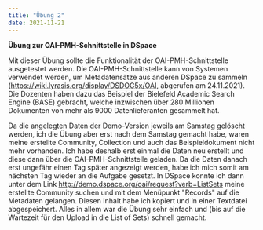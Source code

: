 ```yaml
---
title: "Übung 2"
date: 2021-11-21
---
```


**Übung zur OAI-PMH-Schnittstelle in DSpace**

Mit dieser Übung sollte die Funktionalität der OAI-PMH-Schnittstelle ausgetestet werden. Die OAI-PMH-Schnittstelle kann von Systemen verwendet werden, um Metadatensätze aus anderen DSpace zu sammeln (https://wiki.lyrasis.org/display/DSDOC5x/OAI, abgerufen am 24.11.2021). Die Dozenten haben dazu das Beispiel der Bielefeld Academic Search Engine (BASE) gebracht, welche inzwischen über 280 Millionen Dokumenten von mehr als 9000 Datenlieferanten gesammelt hat.

Da die angelegten Daten der Demo-Version jeweils am Samstag gelöscht werden, ich die Übung aber erst nach dem Samstag gemacht habe, waren meine erstellte Community, Collection und auch das Beispieldokument nicht mehr vorhanden. Ich habe deshalb erst einmal die Daten neu erstellt und diese dann über die OAI-PMH-Schnittstelle geladen. Da die Daten danach erst ungefähr einen Tag später angezeigt werden, habe ich mich somit am nächsten Tag wieder an die Aufgabe gesetzt. In DSpace konnte ich dann unter dem Link http://demo.dspace.org/oai/request?verb=ListSets meine erstellte Community suchen und mit dem Menüpunkt "Records" auf die Metadaten gelangen. Diesen Inhalt habe ich kopiert und in einer Textdatei abgespeichert. Alles in allem war die Übung sehr einfach und (bis auf die Wartezeit für den Upload in die List of Sets) schnell gemacht. 


